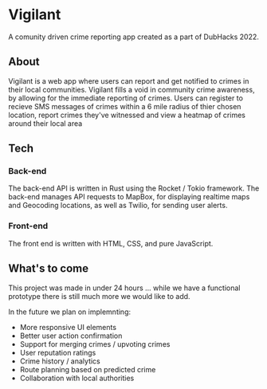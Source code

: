 # Vigilant
A comunity driven crime reporting app created as a part of DubHacks 2022.

## About
Vigilant is a web app where users can report and get notified to crimes in their local communities. Vigilant fills a void in community crime awareness, by allowing for the immediate reporting of crimes. Users can register to recieve SMS messages of crimes within a 6 mile radius of thier chosen location, report crimes they've witnessed and view a heatmap of crimes around their local area

## Tech
### Back-end
The back-end API is written in Rust using the Rocket / Tokio framework. The back-end manages API requests to MapBox, for displaying realtime maps and Geocoding locations, as well as Twilio, for sending user alerts.

### Front-end
The front end is written with HTML, CSS, and pure JavaScript.


## What's to come
This project was made in under 24 hours ... while we have a functional prototype there is still much more we would like to add.

In the future we plan on implemnting:
* More responsive UI elements
* Better user action confirmation
* Support for merging crimes / upvoting crimes
* User reputation ratings
* Crime history / analytics
* Route planning based on predicted crime
* Collaboration with local authorities
